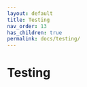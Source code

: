```yaml
---
layout: default
title: Testing
nav_order: 13
has_children: true
permalink: docs/testing/
---
```


# Testing
